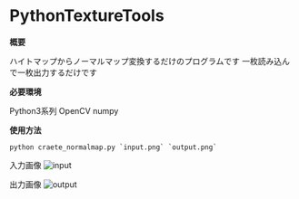 # PythonTextureTools

**概要**

ハイトマップからノーマルマップ変換するだけのプログラムです
一枚読み込んで一枚出力するだけです

**必要環境**

Python3系列
OpenCV
numpy

**使用方法**

```
python craete_normalmap.py `input.png` `output.png`
```

入力画像
![input](https://user-images.githubusercontent.com/17964176/121806786-40d32800-cc8c-11eb-8df5-9f3f4bbff444.png)

出力画像
![output](https://user-images.githubusercontent.com/17964176/121806788-43ce1880-cc8c-11eb-8b84-ac5c51f107a3.png)

